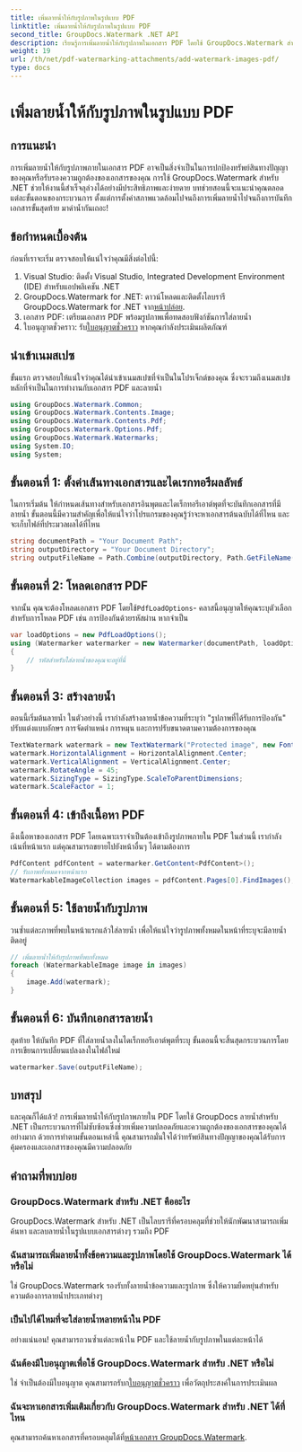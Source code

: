 ```yaml
---
title: เพิ่มลายน้ำให้กับรูปภาพในรูปแบบ PDF
linktitle: เพิ่มลายน้ำให้กับรูปภาพในรูปแบบ PDF
second_title: GroupDocs.Watermark .NET API
description: เรียนรู้การเพิ่มลายน้ำให้กับรูปภาพในเอกสาร PDF โดยใช้ GroupDocs.Watermark สำหรับ .NET พร้อมบทช่วยสอนแบบละเอียดทีละขั้นตอนของเรา รักษาความปลอดภัย PDF ของคุณได้อย่างง่ายดาย
weight: 19
url: /th/net/pdf-watermarking-attachments/add-watermark-images-pdf/
type: docs
---
```

# เพิ่มลายน้ำให้กับรูปภาพในรูปแบบ PDF

## การแนะนำ
การเพิ่มลายน้ำให้กับรูปภาพภายในเอกสาร PDF อาจเป็นสิ่งจำเป็นในการปกป้องทรัพย์สินทางปัญญาของคุณหรือรับรองความถูกต้องของเอกสารของคุณ การใช้ GroupDocs.Watermark สำหรับ .NET ช่วยให้งานนี้สำเร็จลุล่วงได้อย่างมีประสิทธิภาพและง่ายดาย บทช่วยสอนนี้จะแนะนำคุณตลอดแต่ละขั้นตอนของกระบวนการ ตั้งแต่การตั้งค่าสภาพแวดล้อมไปจนถึงการเพิ่มลายน้ำไปจนถึงการบันทึกเอกสารขั้นสุดท้าย มาดำน้ำกันเถอะ!
## ข้อกำหนดเบื้องต้น
ก่อนที่เราจะเริ่ม ตรวจสอบให้แน่ใจว่าคุณมีสิ่งต่อไปนี้:
1. Visual Studio: ติดตั้ง Visual Studio, Integrated Development Environment (IDE) สำหรับแอปพลิเคชัน .NET
2.  GroupDocs.Watermark for .NET: ดาวน์โหลดและติดตั้งไลบรารี GroupDocs.Watermark for .NET จาก[หน้าปล่อย](https://releases.groupdocs.com/Watermark/net/).
3. เอกสาร PDF: เตรียมเอกสาร PDF พร้อมรูปภาพเพื่อทดสอบฟังก์ชันการใส่ลายน้ำ
4.  ใบอนุญาตชั่วคราว: รับ[ใบอนุญาตชั่วคราว](https://purchase.groupdocs.com/temporary-license/) หากคุณกำลังประเมินผลิตภัณฑ์
## นำเข้าเนมสเปซ
ขั้นแรก ตรวจสอบให้แน่ใจว่าคุณได้นำเข้าเนมสเปซที่จำเป็นในโปรเจ็กต์ของคุณ ซึ่งจะรวมถึงเนมสเปซหลักที่จำเป็นในการทำงานกับเอกสาร PDF และลายน้ำ
```csharp
using GroupDocs.Watermark.Common;
using GroupDocs.Watermark.Contents.Image;
using GroupDocs.Watermark.Contents.Pdf;
using GroupDocs.Watermark.Options.Pdf;
using GroupDocs.Watermark.Watermarks;
using System.IO;
using System;
```
## ขั้นตอนที่ 1: ตั้งค่าเส้นทางเอกสารและไดเรกทอรีผลลัพธ์
ในการเริ่มต้น ให้กำหนดเส้นทางสำหรับเอกสารอินพุตและไดเร็กทอรีเอาต์พุตที่จะบันทึกเอกสารที่มีลายน้ำ ขั้นตอนนี้มีความสำคัญเพื่อให้แน่ใจว่าโปรแกรมของคุณรู้ว่าจะหาเอกสารต้นฉบับได้ที่ไหน และจะเก็บไฟล์ที่ประมวลผลได้ที่ไหน
```csharp
string documentPath = "Your Document Path";
string outputDirectory = "Your Document Directory";
string outputFileName = Path.Combine(outputDirectory, Path.GetFileName(documentPath));
```
## ขั้นตอนที่ 2: โหลดเอกสาร PDF
 จากนั้น คุณจะต้องโหลดเอกสาร PDF โดยใช้`PdfLoadOptions`- คลาสนี้อนุญาตให้คุณระบุตัวเลือกสำหรับการโหลด PDF เช่น การป้องกันด้วยรหัสผ่าน หากจำเป็น
```csharp
var loadOptions = new PdfLoadOptions();
using (Watermarker watermarker = new Watermarker(documentPath, loadOptions))
{
    // รหัสสำหรับใส่ลายน้ำของคุณจะอยู่ที่นี่
}
```
## ขั้นตอนที่ 3: สร้างลายน้ำ
ตอนนี้เริ่มต้นลายน้ำ ในตัวอย่างนี้ เรากำลังสร้างลายน้ำข้อความที่ระบุว่า "รูปภาพที่ได้รับการป้องกัน" ปรับแต่งแบบอักษร การจัดตำแหน่ง การหมุน และการปรับขนาดตามความต้องการของคุณ
```csharp
TextWatermark watermark = new TextWatermark("Protected image", new Font("Arial", 8));
watermark.HorizontalAlignment = HorizontalAlignment.Center;
watermark.VerticalAlignment = VerticalAlignment.Center;
watermark.RotateAngle = 45;
watermark.SizingType = SizingType.ScaleToParentDimensions;
watermark.ScaleFactor = 1;
```
## ขั้นตอนที่ 4: เข้าถึงเนื้อหา PDF
ดึงเนื้อหาของเอกสาร PDF โดยเฉพาะเราจำเป็นต้องเข้าถึงรูปภาพภายใน PDF ในส่วนนี้ เรากำลังเน้นที่หน้าแรก แต่คุณสามารถขยายไปยังหน้าอื่นๆ ได้ตามต้องการ
```csharp
PdfContent pdfContent = watermarker.GetContent<PdfContent>();
// รับภาพทั้งหมดจากหน้าแรก
WatermarkableImageCollection images = pdfContent.Pages[0].FindImages();
```
## ขั้นตอนที่ 5: ใช้ลายน้ำกับรูปภาพ
วนซ้ำแต่ละภาพที่พบในหน้าแรกแล้วใส่ลายน้ำ เพื่อให้แน่ใจว่ารูปภาพทั้งหมดในหน้าที่ระบุจะมีลายน้ำติดอยู่
```csharp
// เพิ่มลายน้ำให้กับรูปภาพที่พบทั้งหมด
foreach (WatermarkableImage image in images)
{
    image.Add(watermark);
}
```
## ขั้นตอนที่ 6: บันทึกเอกสารลายน้ำ
สุดท้าย ให้บันทึก PDF ที่ใส่ลายน้ำลงในไดเร็กทอรีเอาต์พุตที่ระบุ ขั้นตอนนี้จะสิ้นสุดกระบวนการโดยการเขียนการเปลี่ยนแปลงลงในไฟล์ใหม่
```csharp
watermarker.Save(outputFileName);
```
## บทสรุป
และคุณก็ได้แล้ว! การเพิ่มลายน้ำให้กับรูปภาพภายใน PDF โดยใช้ GroupDocs ลายน้ำสำหรับ .NET เป็นกระบวนการที่ไม่ซับซ้อนซึ่งช่วยเพิ่มความปลอดภัยและความถูกต้องของเอกสารของคุณได้อย่างมาก ด้วยการทำตามขั้นตอนเหล่านี้ คุณสามารถมั่นใจได้ว่าทรัพย์สินทางปัญญาของคุณได้รับการคุ้มครองและเอกสารของคุณมีความปลอดภัย
## คำถามที่พบบ่อย
### GroupDocs.Watermark สำหรับ .NET คืออะไร
GroupDocs.Watermark สำหรับ .NET เป็นไลบรารีที่ครอบคลุมที่ช่วยให้นักพัฒนาสามารถเพิ่ม ค้นหา และลบลายน้ำในรูปแบบเอกสารต่างๆ รวมถึง PDF
### ฉันสามารถเพิ่มลายน้ำทั้งข้อความและรูปภาพโดยใช้ GroupDocs.Watermark ได้หรือไม่
ใช่ GroupDocs.Watermark รองรับทั้งลายน้ำข้อความและรูปภาพ ซึ่งให้ความยืดหยุ่นสำหรับความต้องการลายน้ำประเภทต่างๆ
### เป็นไปได้ไหมที่จะใส่ลายน้ำหลายหน้าใน PDF
อย่างแน่นอน! คุณสามารถวนซ้ำแต่ละหน้าใน PDF และใช้ลายน้ำกับรูปภาพในแต่ละหน้าได้
### ฉันต้องมีใบอนุญาตเพื่อใช้ GroupDocs.Watermark สำหรับ .NET หรือไม่
 ใช่ จำเป็นต้องมีใบอนุญาต คุณสามารถรับก[ใบอนุญาตชั่วคราว](https://purchase.groupdocs.com/temporary-license/) เพื่อวัตถุประสงค์ในการประเมินผล
### ฉันจะหาเอกสารเพิ่มเติมเกี่ยวกับ GroupDocs.Watermark สำหรับ .NET ได้ที่ไหน
 คุณสามารถค้นหาเอกสารที่ครอบคลุมได้ที่[หน้าเอกสาร GroupDocs.Watermark](https://tutorials.groupdocs.com/Watermark/net/).